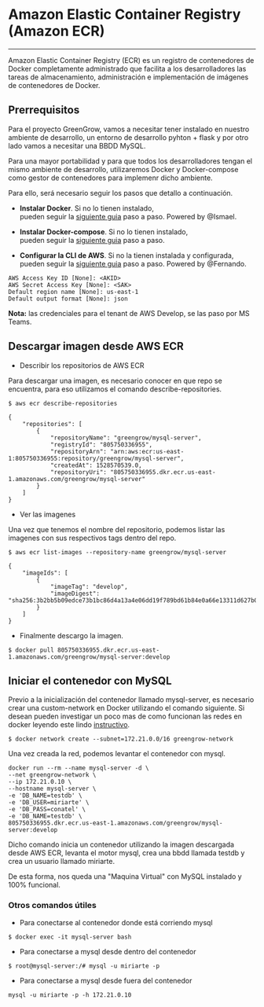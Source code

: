 Amazon Elastic Container Registry (Amazon ECR)
===

---

Amazon Elastic Container Registry (ECR) es un registro de contenedores de Docker completamente administrado que 
facilita a los desarrolladores las tareas de almacenamiento, administración e implementación de imágenes de 
contenedores de Docker.

Prerrequisitos 
---


Para el proyecto GreenGrow, vamos a necesitar tener instalado en 
nuestro ambiente de desarrollo, un entorno de desarrollo pyhton + flask
y por otro lado vamos a necesitar una BBDD MySQL.

Para una mayor portabilidad y para que todos los desarrolladores
tengan el mismo ambiente de desarrollo, utilizaremos Docker y Docker-compose como
gestor de contenedores para implemenr dicho ambiente.

Para ello, será necesario seguir los pasos que detallo a continuación.

* **Instalar Docker**. Si no lo tienen instalado,  
pueden seguir la [siguiente guia](https://github.com/conapps/conapps-iot/blob/master/Desarrollo/claseDeDocker/20170801-Docker.md#instalaci%C3%B3n) paso a paso.
Powered by @Ismael.

* **Instalar Docker-compose**. Si no lo tienen instalado,  
pueden seguir la [siguiente guia]() paso a paso.


* **Configurar la CLI de AWS**. Si no la tienen instalada y configurada, 
pueden seguir la [siguiente guia](https://github.com/conapps/conapps-iot/blob/master/AWS%20Cloud/S3/AWS_S3.md#l%C3%ADnea-de-comandos-de-amazon-s3) paso a paso.
Powered by @Fernando.

```
AWS Access Key ID [None]: <AKID>
AWS Secret Access Key [None]: <SAK>
Default region name [None]: us-east-1
Default output format [None]: json
```
**Nota:** las credenciales para el tenant de AWS Develop, se las paso por MS Teams.


Descargar imagen desde AWS ECR 
---

* Describir los repositorios de AWS ECR

Para descargar una imagen, es necesario conocer en que repo se encuentra,
para eso utilizamos el comando describe-repositories.
```
$ aws ecr describe-repositories

{
    "repositories": [
        {
            "repositoryName": "greengrow/mysql-server",
            "registryId": "805750336955",
            "repositoryArn": "arn:aws:ecr:us-east-1:805750336955:repository/greengrow/mysql-server",
            "createdAt": 1528570539.0,
            "repositoryUri": "805750336955.dkr.ecr.us-east-1.amazonaws.com/greengrow/mysql-server"
        }
    ]
}
```
* Ver las imagenes

Una vez que tenemos el nombre del repositorio, podemos listar las imagenes
con sus respectivos tags dentro del repo.
```
$ aws ecr list-images --repository-name greengrow/mysql-server

{
    "imageIds": [
        {
            "imageTag": "develop",
            "imageDigest": "sha256:3b2bb5b09edce73b1bc86d4a13a4e06dd19f789bd61b84e0a66e13311d627b0d"
        }
    ]
}
```
* Finalmente descargo la imagen.

```
$ docker pull 805750336955.dkr.ecr.us-east-1.amazonaws.com/greengrow/mysql-server:develop
```

Iniciar el contenedor con MySQL 
---

Previo a la inicialización del contenedor llamado mysql-server,
es necesario crear una custom-network en Docker utilizando el comando 
siguiente. Si desean pueden investigar un poco mas de como 
funcionan las redes en docker leyendo este lindo [instructivo](https://github.com/conapps/conapps-iot/blob/master/Desarrollo/claseDeDocker/20170807-Networking.md#networking).

```
$ docker network create --subnet=172.21.0.0/16 greengrow-network
```

Una vez creada la red, podemos levantar el contenedor con mysql.

```
docker run --rm --name mysql-server -d \
--net greengrow-network \
--ip 172.21.0.10 \
--hostname mysql-server \
-e 'DB_NAME=testdb' \
-e 'DB_USER=miriarte' \
-e 'DB_PASS=conatel' \
-e 'DB_NAME=testdb' \
805750336955.dkr.ecr.us-east-1.amazonaws.com/greengrow/mysql-server:develop
```
Dicho comando inicia un contenedor utilizando la imagen descargada desde AWS ECR,
levanta el motor mysql, crea una bbdd llamada testdb y crea un usuario llamado miriarte.

De esta forma, nos queda una "Maquina Virtual" con MySQL instalado y 100% funcional. 

### Otros comandos útiles

- Para conectarse al contenedor donde está corriendo mysql
```
$ docker exec -it mysql-server bash
```

- Para conectarse a mysql desde dentro del contenedor
```
$ root@mysql-server:/# mysql -u miriarte -p
```

- Para conectarse a mysql desde fuera del contenedor
```
mysql -u miriarte -p -h 172.21.0.10
```
